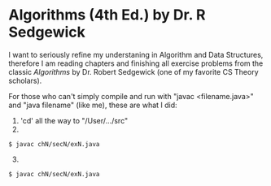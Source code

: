 # Algorithms (4th Ed.) by Dr. R Sedgewick

I want to seriously refine my understaning in Algorithm and Data Structures, therefore I am reading chapters and finishing all  exercise problems from the classic _Algorithms_ by Dr. Robert Sedgewick (one of my favorite CS Theory scholars).

For those who can't simply compile and run with "javac <filename.java>" and "java filename" (like me), these are what I did:
1) 'cd' all the way to "/User/.../src"
2)
```
$ javac chN/secN/exN.java
```
3) 
```
$ javac chN/secN/exN.java
```
